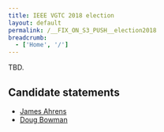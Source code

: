 ```yaml
---
title: IEEE VGTC 2018 election
layout: default
permalink: /__FIX_ON_S3_PUSH__election2018
breadcrumb:
  - ['Home', '/']
---
```


TBD.

## Candidate statements

* [James Ahrens](/election2018/james-ahrens-statement)
* [Doug Bowman](/election2018/doug-bowman-statement)


